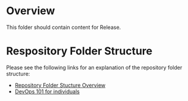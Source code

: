 # Overview
This folder should contain content for Release.

# Respository Folder Structure
Please see the following links for an explanation of the repository folder structure:

- [Repository Folder Stucture Overview](https://dev.azure.com/dentonsglobal/Dentons%20Development%20Framework/_wiki/wikis/Dentons-Development-Framework.wiki/123/Git-Source-Code-Governance?anchor=repository-folder-stucture-overview)
- [DevOps 101 for individuals](https://dev.azure.com/dentonsglobal/GFT%203E/_wiki/wikis/GFT-3E.wiki/35/DevOps-101-for-individuals)